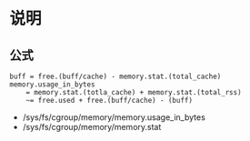 # 说明
## 公式
```
buff = free.(buff/cache) - memory.stat.(total_cache)
memory.usage_in_bytes 
    = memory.stat.(totla_cache) + memory.stat.(total_rss)
    ~= free.used + free.(buff/cache) - (buff)
```
- /sys/fs/cgroup/memory/memory.usage_in_bytes
- /sys/fs/cgroup/memory/memory.stat